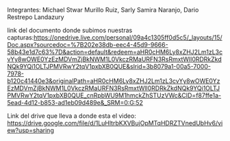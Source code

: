 Integrantes:
Michael Stwar Murillo Ruiz, 
Sarly Samira Naranjo, 
Dario Restrepo Landazury


link del documento donde subimos nuestras capturas:https://onedrive.live.com/personal/09a4c1305ff0d5c5/_layouts/15/Doc.aspx?sourcedoc=%7B202e38db-eec4-45d9-9666-58b43e1d7c63%7D&action=default&redeem=aHR0cHM6Ly8xZHJ2Lm1zL3cvYy8wOWE0YzEzMDVmZjBkNWM1L0VkczRMaURFN3RsRmxtWll0RDRkZkdNQk9YQi1OLTJPMVRwY2tqV1pxbXB0QUE&slrid=3b8079a1-00a5-7000-7978-b120c41440e3&originalPath=aHR0cHM6Ly8xZHJ2Lm1zL3cvYy8wOWE0YzEzMDVmZjBkNWM1L0VkczRMaURFN3RsRmxtWll0RDRkZkdNQk9YQi1OLTJPMVRwY2tqV1pxbXB0QUE_cnRpbWU9M1hmckZhSTUzVWc&CID=f87ffe1a-5ead-4d12-b853-ad1eb09d489e&_SRM=0:G:52


Link del drive que lleva a donde esta el video: 
https://drive.google.com/file/d/1LuHltrbKXVBujOpMTqHDRZTVnedUbHv6/view?usp=sharing
